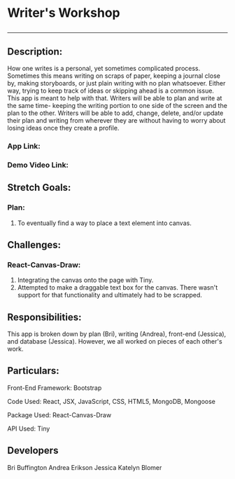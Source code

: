 # Writer's Workshop<hr>

## Description:

How one writes is a personal, yet sometimes complicated process. Sometimes this means writing on scraps of paper, keeping a journal close by, making storyboards, or just plain writing with no plan whatsoever. Either way, trying to keep track of ideas or skipping ahead is a common issue. This app is meant to help with that. Writers will be able to plan and write at the same time- keeping the writing portion to one side of the screen and the plan to the other. Writers will be able to add, change, delete, and/or update their plan and writing from wherever they are without having to worry about losing ideas once they create a profile.

### App Link:

### Demo Video Link:

## Stretch Goals:

### Plan:

1. To eventually find a way to place a text element into canvas.

## Challenges:

### React-Canvas-Draw:

1. Integrating the canvas onto the page with Tiny.
2. Attempted to make a draggable text box for the canvas. There wasn't support for that functionality and ultimately had to be scrapped.

## Responsibilities:

This app is broken down by plan (Bri), writing (Andrea), front-end (Jessica), and database (Jessica). However, we all worked on pieces of each other's work.

## Particulars:
Front-End Framework: Bootstrap

Code Used: React, JSX, JavaScript, CSS, HTML5, MongoDB, Mongoose

Package Used: React-Canvas-Draw

API Used: Tiny 

## Developers
Bri Buffington
Andrea Erikson
Jessica Katelyn Blomer
